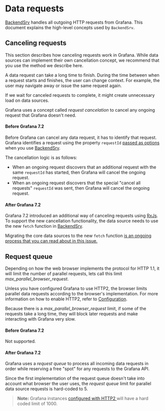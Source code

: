 # Data requests

[BackendSrv](https://grafana.com/docs/grafana/latest/packages_api/runtime/backendsrv) handles all outgoing HTTP requests from Grafana. This document explains the high-level concepts used by `BackendSrv`.

## Canceling requests
This section describes how canceling requests work in Grafana. While data sources can implement their own cancellation concept, we recommend that you use the method we describe here.

A data request can take a long time to finish. During the time between when a request starts and finishes, the user can change context. For example, the user may navigate away or issue the same request again.

If we wait for canceled requests to complete, it might create unnecessary load on data sources.

Grafana uses a concept called _request cancelation_ to cancel any ongoing request that Grafana doesn't need.

#### Before Grafana 7.2
Before Grafana can cancel any data request, it has to identify that request. Grafana identifies a request using the property `requestId` [passed as options](https://github.com/grafana/grafana/blob/master/docs/sources/packages_api/runtime/backendsrvrequest.md) when you use [BackendSrv](https://grafana.com/docs/grafana/latest/packages_api/runtime/backendsrv).

The cancellation logic is as follows:
- When an ongoing request discovers that an additional request with the same `requestId` has started, then Grafana will cancel the ongoing request.
- When an ongoing request discovers that the special "cancel all requests" `requestId` was sent, then Grafana will cancel the ongoing request.

#### After Grafana 7.2
Grafana 7.2 introduced an additional way of canceling requests using [RxJs](https://github.com/ReactiveX/rxjs). To support the new cancellation functionality, the data source needs to use the new `fetch` function in [BackendSrv](https://grafana.com/docs/grafana/latest/packages_api/runtime/backendsrv).

Migrating the core data sources to the new `fetch` function [is an ongoing process that you can read about in this issue.](https://github.com/grafana/grafana/issues/27222)

## Request queue
Depending on how the web browser implements the protocol for HTTP 1.1, it will limit the number of parallel requests, lets call this limit _max_parallel_browser_request_. 

Unless you have configured Grafana to use HTTP2, the browser limits parallel data requests according to the browser's implementation. For more information on how to enable HTTP2, refer to [Configuration](https://grafana.com/docs/grafana/latest/administration/configuration/#protocol).

Because there is a _max_parallel_browser_request_ limit, if some of the requests take a long time, they will block later requests and make interacting with Grafana very slow.

#### Before Grafana 7.2
Not supported. 

#### After Grafana 7.2
Grafana uses a _request queue_ to process all incoming data requests in order while reserving a free "spot" for any requests to the Grafana API. 

Since the first implementation of the request queue doesn't take into account what browser the user uses, the _request queue_ limit for parallel data source requests is hard-coded to 5.

> **Note:** Grafana instances [configured with HTTP2 ](https://grafana.com/docs/grafana/latest/administration/configuration/#protocol) will have a hard coded limit of 1000.
